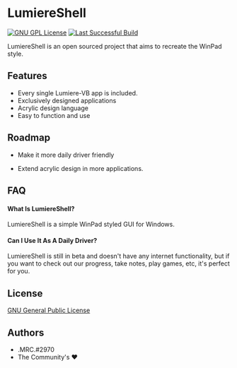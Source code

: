 
# LumiereShell


[![GNU GPL License](https://img.shields.io/badge/License-GNU%20GPL%20v3-blue)](https://www.gnu.org/licenses/gpl-3.0.txt)  [![Last Successful Build](https://img.shields.io/badge/Last%20Successful%20Build-No%20Published%20Builds-red)](https://github.com/lumiere-vbnet/lumiereshell/releases)

LumiereShell is an open sourced project that aims to recreate the WinPad style.




## Features

- Every single Lumiere-VB app is included.
- Exclusively designed applications
- Acrylic design language
- Easy to function and use

## Roadmap

- Make it more daily driver friendly

- Extend acrylic design in more applications.


## FAQ

#### What Is LumiereShell?
LumiereShell is a simple WinPad styled GUI for Windows.

#### Can I Use It As A Daily Driver?

LumiereShell is still in beta and doesn't have any internet functionality, but if you want to check out our progress, take notes, play games, etc, it's perfect for you.
## License

[GNU General Public License](https://www.gnu.org/licenses/gpl-3.0.txt)


## Authors

- .MRC.#2970
- The Community's ❤️


